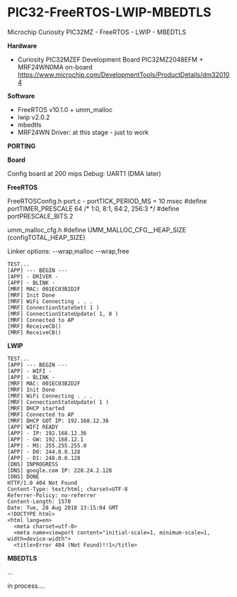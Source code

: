 # PIC32-FreeRTOS-LWIP-MBEDTLS
Microchip Curiosity PIC32MZ - FreeRTOS - LWIP - MBEDTLS

**Hardware**
* Curiosity PIC32MZEF Development Board PIC32MZ2048EFM + MRF24WN0MA on-board 
https://www.microchip.com/DevelopmentTools/ProductDetails/dm320104

**Software**
* FreeRTOS v10.1.0 + umm_malloc
* lwip v2.0.2
* mbedtls
* MRF24WN Driver: at this stage - just to work

**PORTING**

**Board**

Config board at 200 mips
Debug: UART1 (DMA later)

**FreeRTOS**

FreeRTOSConfig.h
port.c - portTICK_PERIOD_MS = 10 msec
#define portTIMER_PRESCALE	64 /* 1:0, 8:1, 64:2, 256:3 */
#define portPRESCALE_BITS	2

umm_malloc_cfg.h 
#define UMM_MALLOC_CFG__HEAP_SIZE   (configTOTAL_HEAP_SIZE)

Linker options: --wrap,malloc --wrap,free
```
TEST...
[APP] --- BEGIN ---
[APP] - DRIVER -
[APP] - BLINK -
[MRF] MAC: 001EC03B2D2F
[MRF] Init Done
[MRF] WiFi Connecting . . .
[MRF] ConnectionStateSet( 1 )
[MRF] ConnectionStateUpdate( 1, 0 )
[MRF] Connected to AP
[MRF] ReceiveCB()
[MRF] ReceiveCB()
```

**LWIP**

```
TEST...
[APP] --- BEGIN ---
[APP] - WIFI -
[APP] - BLINK -
[MRF] MAC: 001EC03B2D2F
[MRF] Init Done
[MRF] WiFi Connecting . . .
[MRF] ConnectionStateUpdate( 1 ) 
[MRF] DHCP started
[MRF] Connected to AP
[MRF] DHCP GOT IP: 192.168.12.36
[APP] WIFI READY
[APP] - IP: 192.168.12.36
[APP] - GW: 192.168.12.1
[APP] - MS: 255.255.255.0
[APP] - D0: 244.0.0.128
[APP] - D1: 248.0.0.128
[DNS] INPROGRESS
[DNS] google.com IP: 220.24.2.128
[DNS] DONE
HTTP/1.0 404 Not Found
Content-Type: text/html; charset=UTF-8
Referrer-Policy: no-referrer
Content-Length: 1570
Date: Tue, 28 Aug 2018 13:15:04 GMT
<!DOCTYPE html>
<html lang=en>
  <meta charset=utf-8>
  <meta name=viewport content="initial-scale=1, minimum-scale=1, width=device-width">
  <title>Error 404 (Not Found)!!1</title>
```

**MBEDTLS**

...

in process....
